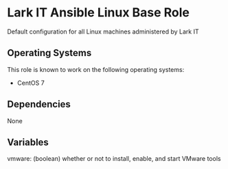 # Lark IT Ansible Linux Base Role

Default configuration for all Linux machines administered by Lark IT

## Operating Systems
This role is known to work on the following operating systems:
- CentOS 7

## Dependencies
None

## Variables
vmware: (boolean) whether or not to install, enable, and start VMware tools
